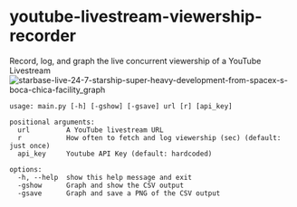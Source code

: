 # youtube-livestream-viewership-recorder
Record, log, and graph the live concurrent viewership of a YouTube Livestream
![starbase-live-24-7-starship-super-heavy-development-from-spacex-s-boca-chica-facility_graph](https://user-images.githubusercontent.com/11169730/196594217-e2a9e274-ede7-4654-a69b-7fbd919b1950.png)

```
usage: main.py [-h] [-gshow] [-gsave] url [r] [api_key]

positional arguments:
  url         A YouTube livestream URL
  r           How often to fetch and log viewership (sec) (default: just once)
  api_key     Youtube API Key (default: hardcoded)

options:
  -h, --help  show this help message and exit
  -gshow      Graph and show the CSV output
  -gsave      Graph and save a PNG of the CSV output
  ```
